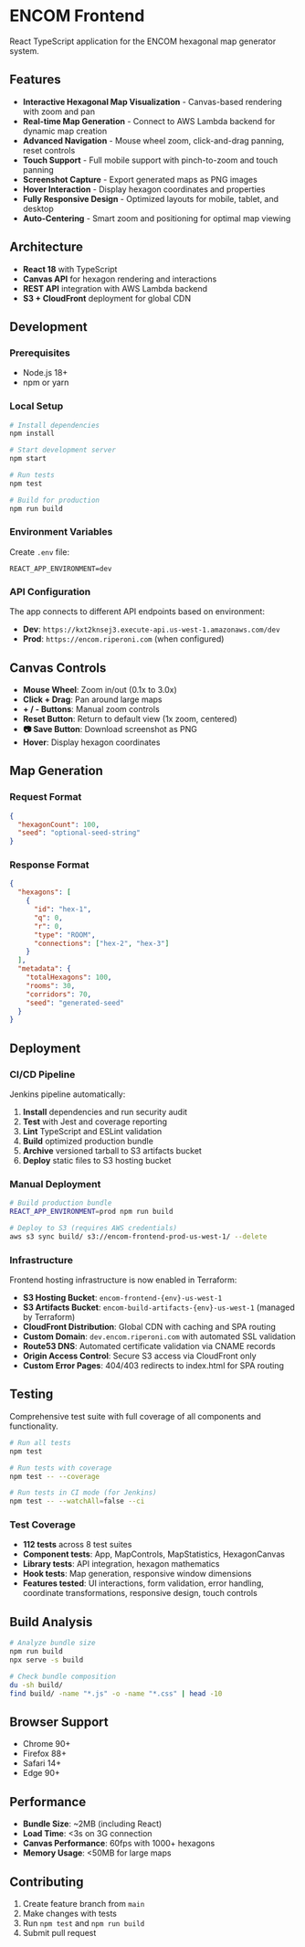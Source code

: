 # ENCOM Frontend

React TypeScript application for the ENCOM hexagonal map generator system.

## Features

- **Interactive Hexagonal Map Visualization** - Canvas-based rendering with zoom and pan
- **Real-time Map Generation** - Connect to AWS Lambda backend for dynamic map creation
- **Advanced Navigation** - Mouse wheel zoom, click-and-drag panning, reset controls
- **Touch Support** - Full mobile support with pinch-to-zoom and touch panning
- **Screenshot Capture** - Export generated maps as PNG images
- **Hover Interaction** - Display hexagon coordinates and properties
- **Fully Responsive Design** - Optimized layouts for mobile, tablet, and desktop
- **Auto-Centering** - Smart zoom and positioning for optimal map viewing

## Architecture

- **React 18** with TypeScript
- **Canvas API** for hexagon rendering and interactions
- **REST API** integration with AWS Lambda backend
- **S3 + CloudFront** deployment for global CDN

## Development

### Prerequisites

- Node.js 18+
- npm or yarn

### Local Setup

```bash
# Install dependencies
npm install

# Start development server
npm start

# Run tests
npm test

# Build for production
npm run build
```

### Environment Variables

Create `.env` file:

```env
REACT_APP_ENVIRONMENT=dev
```

### API Configuration

The app connects to different API endpoints based on environment:

- **Dev**: `https://kxt2knsej3.execute-api.us-west-1.amazonaws.com/dev`
- **Prod**: `https://encom.riperoni.com` (when configured)

## Canvas Controls

- **Mouse Wheel**: Zoom in/out (0.1x to 3.0x)
- **Click + Drag**: Pan around large maps
- **+ / - Buttons**: Manual zoom controls
- **Reset Button**: Return to default view (1x zoom, centered)
- **📷 Save Button**: Download screenshot as PNG
- **Hover**: Display hexagon coordinates

## Map Generation

### Request Format

```json
{
  "hexagonCount": 100,
  "seed": "optional-seed-string"
}
```

### Response Format

```json
{
  "hexagons": [
    {
      "id": "hex-1",
      "q": 0,
      "r": 0,
      "type": "ROOM",
      "connections": ["hex-2", "hex-3"]
    }
  ],
  "metadata": {
    "totalHexagons": 100,
    "rooms": 30,
    "corridors": 70,
    "seed": "generated-seed"
  }
}
```

## Deployment

### CI/CD Pipeline

Jenkins pipeline automatically:

1. **Install** dependencies and run security audit
2. **Test** with Jest and coverage reporting
3. **Lint** TypeScript and ESLint validation
4. **Build** optimized production bundle
5. **Archive** versioned tarball to S3 artifacts bucket
6. **Deploy** static files to S3 hosting bucket

### Manual Deployment

```bash
# Build production bundle
REACT_APP_ENVIRONMENT=prod npm run build

# Deploy to S3 (requires AWS credentials)
aws s3 sync build/ s3://encom-frontend-prod-us-west-1/ --delete
```

### Infrastructure

Frontend hosting infrastructure is now enabled in Terraform:

- **S3 Hosting Bucket**: `encom-frontend-{env}-us-west-1`
- **S3 Artifacts Bucket**: `encom-build-artifacts-{env}-us-west-1` (managed by Terraform)
- **CloudFront Distribution**: Global CDN with caching and SPA routing
- **Custom Domain**: `dev.encom.riperoni.com` with automated SSL validation
- **Route53 DNS**: Automated certificate validation via CNAME records
- **Origin Access Control**: Secure S3 access via CloudFront only
- **Custom Error Pages**: 404/403 redirects to index.html for SPA routing

## Testing

Comprehensive test suite with full coverage of all components and functionality.

```bash
# Run all tests
npm test

# Run tests with coverage
npm test -- --coverage

# Run tests in CI mode (for Jenkins)
npm test -- --watchAll=false --ci
```

### Test Coverage

- **112 tests** across 8 test suites
- **Component tests**: App, MapControls, MapStatistics, HexagonCanvas
- **Library tests**: API integration, hexagon mathematics
- **Hook tests**: Map generation, responsive window dimensions
- **Features tested**: UI interactions, form validation, error handling, coordinate transformations, responsive design, touch controls

## Build Analysis

```bash
# Analyze bundle size
npm run build
npx serve -s build

# Check bundle composition
du -sh build/
find build/ -name "*.js" -o -name "*.css" | head -10
```

## Browser Support

- Chrome 90+
- Firefox 88+
- Safari 14+
- Edge 90+

## Performance

- **Bundle Size**: ~2MB (including React)
- **Load Time**: <3s on 3G connection
- **Canvas Performance**: 60fps with 1000+ hexagons
- **Memory Usage**: <50MB for large maps

## Contributing

1. Create feature branch from `main`
2. Make changes with tests
3. Run `npm test` and `npm run build`
4. Submit pull request